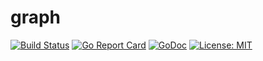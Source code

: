 # graph

[![Build Status](https://api.travis-ci.org/benjivesterby/graph.svg?branch=master)](https://api.travis-ci.org/benjivesterby/graph.svg?branch=master)
[![Go Report Card](https://goreportcard.com/badge/github.com/benjivesterby/graph)](https://goreportcard.com/report/github.com/benjivesterby/graph)
[![GoDoc](https://godoc.org/github.com/benjivesterby/graph?status.svg)](https://godoc.org/github.com/benjivesterby/graph)
[![License: MIT](https://img.shields.io/badge/License-MIT-yellow.svg)](https://opensource.org/licenses/MIT)